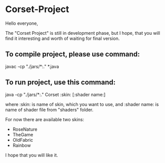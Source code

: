Corset-Project
==============

Hello everyone,

The "Corset Project" is still in development phase, but I hope, that you will find it interesting and worth of waiting for final version.

To compile project, please use command:
---------------------------------------
javac -cp "./jars/*:." *.java

To run project, use this command:
---------------------------------
java -cp "./jars/*:." Corset :skin: [:shader name:]

where :skin: is name of skin, which you want to use, and :shader name: is name of shader file from "shaders" folder.

For now there are available two skins:
- RoseNature
- TheGame
- OldFabric
- Rainbow

I hope that you will like it.
